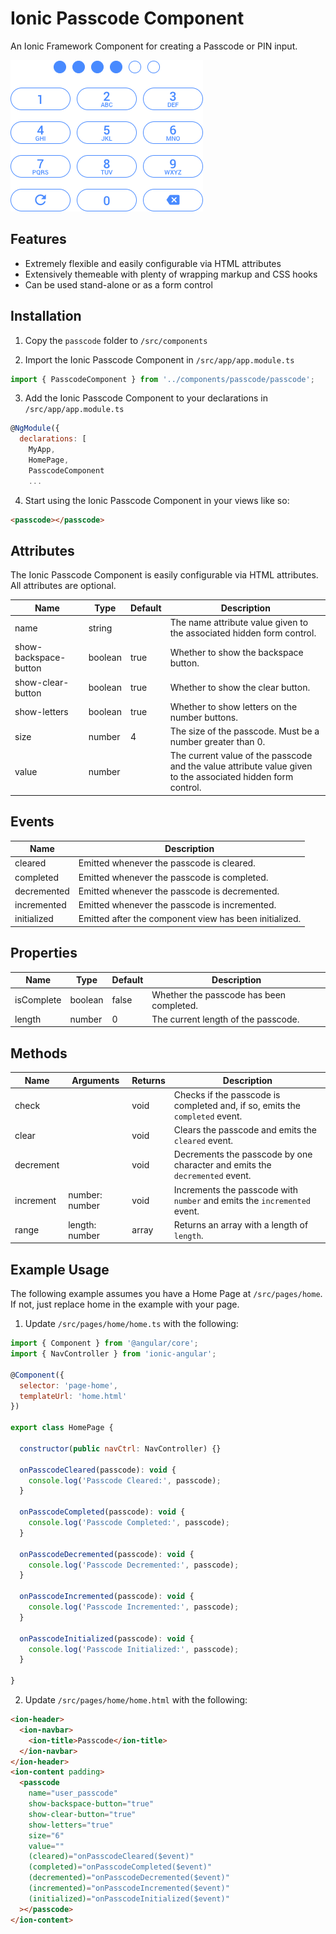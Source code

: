 # Ionic Passcode Component

An Ionic Framework Component for creating a Passcode or PIN input.

![Ionic Passcode Component](screenshot.png)

## Features

* Extremely flexible and easily configurable via HTML attributes
* Extensively themeable with plenty of wrapping markup and CSS hooks
* Can be used stand-alone or as a form control

## Installation

1. Copy the `passcode` folder to `/src/components`

2. Import the Ionic Passcode Component in `/src/app/app.module.ts`

```javascript
import { PasscodeComponent } from '../components/passcode/passcode';
```

3. Add the Ionic Passcode Component to your declarations in `/src/app/app.module.ts`

```javascript
@NgModule({
  declarations: [
    MyApp,
    HomePage,
    PasscodeComponent
    ...
```

4. Start using the Ionic Passcode Component in your views like so:

```html
<passcode></passcode>
```

## Attributes

The Ionic Passcode Component is easily configurable via HTML attributes. All attributes are optional.

Name                  | Type    | Default | Description
--------------------- | ------- | ------- | -----------
name                  | string  |         | The name attribute value given to the associated hidden form control.
show-backspace-button | boolean | true    | Whether to show the backspace button.
show-clear-button     | boolean | true    | Whether to show the clear button.
show-letters          | boolean | true    | Whether to show letters on the number buttons.
size                  | number  | 4       | The size of the passcode. Must be a number greater than 0.
value                 | number  |         | The current value of the passcode and the value attribute value given to the associated hidden form control.

## Events

Name        | Description
----------- | -----------
cleared     | Emitted whenever the passcode is cleared.
completed   | Emitted whenever the passcode is completed.
decremented | Emitted whenever the passcode is decremented.
incremented | Emitted whenever the passcode is incremented.
initialized | Emitted after the component view has been initialized.

## Properties

Name       | Type    | Default | Description
---------- | ------- | ------- | -----------
isComplete | boolean | false   | Whether the passcode has been completed.
length     | number  | 0       | The current length of the passcode.

## Methods

Name      | Arguments      | Returns | Description
--------- | -------------- | ------- | -----------
check     |                | void    | Checks if the passcode is completed and, if so, emits the `completed` event.
clear     |                | void    | Clears the passcode and emits the `cleared` event.
decrement |                | void    | Decrements the passcode by one character and emits the `decremented` event.
increment | number: number | void    | Increments the passcode with `number` and emits the `incremented` event.
range     | length: number | array   | Returns an array with a length of `length`.

## Example Usage

The following example assumes you have a Home Page at `/src/pages/home`. If not, just replace home in the example with your page.

1. Update `/src/pages/home/home.ts` with the following:

```javascript
import { Component } from '@angular/core';
import { NavController } from 'ionic-angular';

@Component({
  selector: 'page-home',
  templateUrl: 'home.html'
})

export class HomePage {

  constructor(public navCtrl: NavController) {}

  onPasscodeCleared(passcode): void {
    console.log('Passcode Cleared:', passcode);
  }

  onPasscodeCompleted(passcode): void {
    console.log('Passcode Completed:', passcode);
  }

  onPasscodeDecremented(passcode): void {
    console.log('Passcode Decremented:', passcode);
  }

  onPasscodeIncremented(passcode): void {
    console.log('Passcode Incremented:', passcode);
  }

  onPasscodeInitialized(passcode): void {
    console.log('Passcode Initialized:', passcode);
  }

}
```

2. Update `/src/pages/home/home.html` with the following:

```html
<ion-header>
  <ion-navbar>
    <ion-title>Passcode</ion-title>
  </ion-navbar>
</ion-header>
<ion-content padding>
  <passcode
    name="user_passcode"
    show-backspace-button="true"
    show-clear-button="true"
    show-letters="true"
    size="6"
    value=""
    (cleared)="onPasscodeCleared($event)"
    (completed)="onPasscodeCompleted($event)"
    (decremented)="onPasscodeDecremented($event)"
    (incremented)="onPasscodeIncremented($event)"
    (initialized)="onPasscodeInitialized($event)"
  ></passcode>
</ion-content>
```
